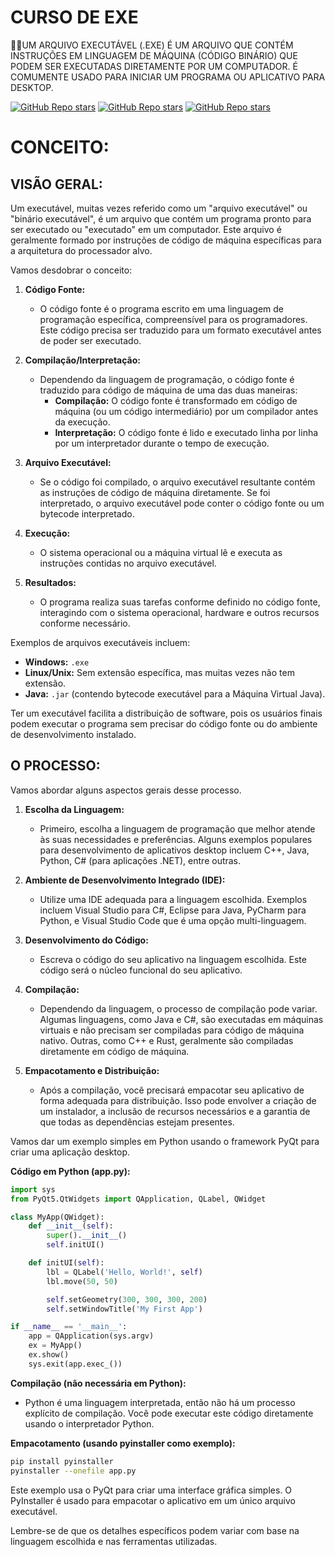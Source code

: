 # CURSO DE EXE
👨‍⚖️UM ARQUIVO EXECUTÁVEL (.EXE) É UM ARQUIVO QUE CONTÉM INSTRUÇÕES EM LINGUAGEM DE MÁQUINA (CÓDIGO BINÁRIO) QUE PODEM SER EXECUTADAS DIRETAMENTE POR UM COMPUTADOR. É COMUMENTE USADO PARA INICIAR UM PROGRAMA OU APLICATIVO PARA DESKTOP.

[![GitHub Repo stars](https://img.shields.io/badge/VILHALVA-GITHUB-03A9F4?logo=github)](https://github.com/VILHALVA) 
[![GitHub Repo stars](https://img.shields.io/badge/VEJA%20DOCUMENTAÇÃO-PYINSTALLER-03A9F4?logo=google)](https://pyinstaller.readthedocs.io/en/stable/index.html)
[![GitHub Repo stars](https://img.shields.io/badge/VEJA%20DOCUMENTAÇÃO-GCC-03A9F4?logo=google)](https://gcc.gnu.org/onlinedocs/)  <br>

# CONCEITO:
## VISÃO GERAL:
Um executável, muitas vezes referido como um "arquivo executável" ou "binário executável", é um arquivo que contém um programa pronto para ser executado ou "executado" em um computador. Este arquivo é geralmente formado por instruções de código de máquina específicas para a arquitetura do processador alvo.

Vamos desdobrar o conceito:

1. **Código Fonte:**
   - O código fonte é o programa escrito em uma linguagem de programação específica, compreensível para os programadores. Este código precisa ser traduzido para um formato executável antes de poder ser executado.

2. **Compilação/Interpretação:**
   - Dependendo da linguagem de programação, o código fonte é traduzido para código de máquina de uma das duas maneiras:
     - **Compilação:** O código fonte é transformado em código de máquina (ou um código intermediário) por um compilador antes da execução.
     - **Interpretação:** O código fonte é lido e executado linha por linha por um interpretador durante o tempo de execução.

3. **Arquivo Executável:**
   - Se o código foi compilado, o arquivo executável resultante contém as instruções de código de máquina diretamente. Se foi interpretado, o arquivo executável pode conter o código fonte ou um bytecode interpretado.

4. **Execução:**
   - O sistema operacional ou a máquina virtual lê e executa as instruções contidas no arquivo executável.

5. **Resultados:**
   - O programa realiza suas tarefas conforme definido no código fonte, interagindo com o sistema operacional, hardware e outros recursos conforme necessário.

Exemplos de arquivos executáveis incluem:
- **Windows:** `.exe`
- **Linux/Unix:** Sem extensão específica, mas muitas vezes não tem extensão.
- **Java:** `.jar` (contendo bytecode executável para a Máquina Virtual Java).

Ter um executável facilita a distribuição de software, pois os usuários finais podem executar o programa sem precisar do código fonte ou do ambiente de desenvolvimento instalado.

## O PROCESSO:
Vamos abordar alguns aspectos gerais desse processo.

1. **Escolha da Linguagem:**
   - Primeiro, escolha a linguagem de programação que melhor atende às suas necessidades e preferências. Alguns exemplos populares para desenvolvimento de aplicativos desktop incluem C++, Java, Python, C# (para aplicações .NET), entre outras.

2. **Ambiente de Desenvolvimento Integrado (IDE):**
   - Utilize uma IDE adequada para a linguagem escolhida. Exemplos incluem Visual Studio para C#, Eclipse para Java, PyCharm para Python, e Visual Studio Code que é uma opção multi-linguagem.

3. **Desenvolvimento do Código:**
   - Escreva o código do seu aplicativo na linguagem escolhida. Este código será o núcleo funcional do seu aplicativo.

4. **Compilação:**
   - Dependendo da linguagem, o processo de compilação pode variar. Algumas linguagens, como Java e C#, são executadas em máquinas virtuais e não precisam ser compiladas para código de máquina nativo. Outras, como C++ e Rust, geralmente são compiladas diretamente em código de máquina.

5. **Empacotamento e Distribuição:**
   - Após a compilação, você precisará empacotar seu aplicativo de forma adequada para distribuição. Isso pode envolver a criação de um instalador, a inclusão de recursos necessários e a garantia de que todas as dependências estejam presentes.

Vamos dar um exemplo simples em Python usando o framework PyQt para criar uma aplicação desktop.

**Código em Python (app.py):**
```python
import sys
from PyQt5.QtWidgets import QApplication, QLabel, QWidget

class MyApp(QWidget):
    def __init__(self):
        super().__init__()
        self.initUI()

    def initUI(self):
        lbl = QLabel('Hello, World!', self)
        lbl.move(50, 50)

        self.setGeometry(300, 300, 300, 200)
        self.setWindowTitle('My First App')

if __name__ == '__main__':
    app = QApplication(sys.argv)
    ex = MyApp()
    ex.show()
    sys.exit(app.exec_())
```

**Compilação (não necessária em Python):**
   - Python é uma linguagem interpretada, então não há um processo explícito de compilação. Você pode executar este código diretamente usando o interpretador Python.

**Empacotamento (usando pyinstaller como exemplo):**
```bash
pip install pyinstaller
pyinstaller --onefile app.py
```

Este exemplo usa o PyQt para criar uma interface gráfica simples. O PyInstaller é usado para empacotar o aplicativo em um único arquivo executável.

Lembre-se de que os detalhes específicos podem variar com base na linguagem escolhida e nas ferramentas utilizadas. 
